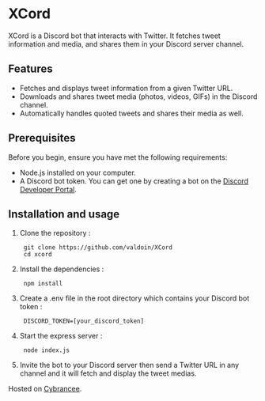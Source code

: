 # XCord

XCord is a Discord bot that interacts with Twitter. It fetches tweet information and media, and shares them in your Discord server channel.

## Features

- Fetches and displays tweet information from a given Twitter URL.
- Downloads and shares tweet media (photos, videos, GIFs) in the Discord channel.
- Automatically handles quoted tweets and shares their media as well.

## Prerequisites

Before you begin, ensure you have met the following requirements:

- Node.js installed on your computer.
- A Discord bot token. You can get one by creating a bot on the [Discord Developer Portal](https://discord.com/developers/applications).

## Installation and usage

1. Clone the repository : 
    
    	git clone https://github.com/valdoin/XCord
    	cd xcord

2. Install the dependencies : 
    	
        npm install

3. Create a .env file in the root directory which contains your Discord bot token :

        DISCORD_TOKEN=[your_discord_token]

4. Start the express server :

        node index.js

5. Invite the bot to your Discord server then send a Twitter URL in any channel and it will fetch and display the tweet medias.

Hosted on [Cybrancee](https://cybrancee.com/).
